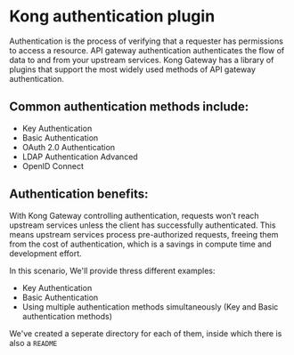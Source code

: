 # Kong authentication plugin
Authentication is the process of verifying that a requester has permissions to access a resource. API gateway authentication authenticates the flow of data to and from your upstream services. Kong Gateway has a library of plugins that support the most widely used methods of API gateway authentication.

## Common authentication methods include:
  - Key Authentication
  - Basic Authentication
  - OAuth 2.0 Authentication
  - LDAP Authentication Advanced
  - OpenID Connect

## Authentication benefits:
With Kong Gateway controlling authentication, requests won’t reach upstream services unless the client has successfully authenticated. This means upstream services process pre-authorized requests, freeing them from the cost of authentication, which is a savings in compute time and development effort.

In this scenario, We'll provide thress different examples:
  - Key Authentication
  - Basic Authentication
  - Using multiple authentication methods simultaneously (Key and Basic authentication methods)

We've created a seperate directory for each of them, inside which there is also a `README`
